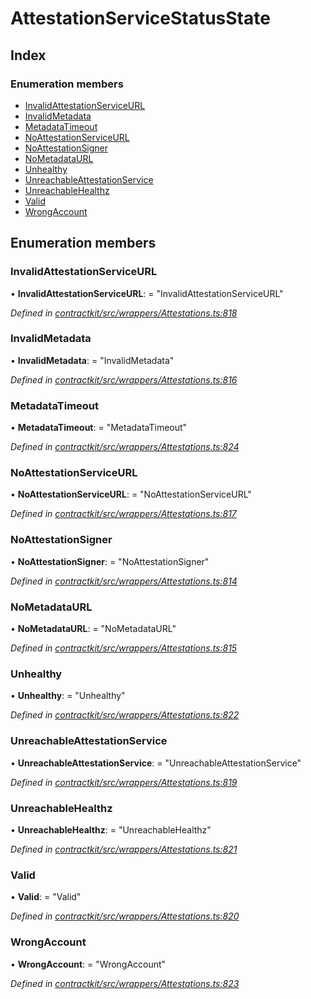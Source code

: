 # AttestationServiceStatusState

## Index

### Enumeration members

* [InvalidAttestationServiceURL]()
* [InvalidMetadata]()
* [MetadataTimeout]()
* [NoAttestationServiceURL]()
* [NoAttestationSigner]()
* [NoMetadataURL]()
* [Unhealthy]()
* [UnreachableAttestationService]()
* [UnreachableHealthz]()
* [Valid]()
* [WrongAccount]()

## Enumeration members

### InvalidAttestationServiceURL

• **InvalidAttestationServiceURL**: = "InvalidAttestationServiceURL"

_Defined in_ [_contractkit/src/wrappers/Attestations.ts:818_](https://github.com/celo-org/celo-monorepo/blob/master/packages/sdk/contractkit/src/wrappers/Attestations.ts#L818)

### InvalidMetadata

• **InvalidMetadata**: = "InvalidMetadata"

_Defined in_ [_contractkit/src/wrappers/Attestations.ts:816_](https://github.com/celo-org/celo-monorepo/blob/master/packages/sdk/contractkit/src/wrappers/Attestations.ts#L816)

### MetadataTimeout

• **MetadataTimeout**: = "MetadataTimeout"

_Defined in_ [_contractkit/src/wrappers/Attestations.ts:824_](https://github.com/celo-org/celo-monorepo/blob/master/packages/sdk/contractkit/src/wrappers/Attestations.ts#L824)

### NoAttestationServiceURL

• **NoAttestationServiceURL**: = "NoAttestationServiceURL"

_Defined in_ [_contractkit/src/wrappers/Attestations.ts:817_](https://github.com/celo-org/celo-monorepo/blob/master/packages/sdk/contractkit/src/wrappers/Attestations.ts#L817)

### NoAttestationSigner

• **NoAttestationSigner**: = "NoAttestationSigner"

_Defined in_ [_contractkit/src/wrappers/Attestations.ts:814_](https://github.com/celo-org/celo-monorepo/blob/master/packages/sdk/contractkit/src/wrappers/Attestations.ts#L814)

### NoMetadataURL

• **NoMetadataURL**: = "NoMetadataURL"

_Defined in_ [_contractkit/src/wrappers/Attestations.ts:815_](https://github.com/celo-org/celo-monorepo/blob/master/packages/sdk/contractkit/src/wrappers/Attestations.ts#L815)

### Unhealthy

• **Unhealthy**: = "Unhealthy"

_Defined in_ [_contractkit/src/wrappers/Attestations.ts:822_](https://github.com/celo-org/celo-monorepo/blob/master/packages/sdk/contractkit/src/wrappers/Attestations.ts#L822)

### UnreachableAttestationService

• **UnreachableAttestationService**: = "UnreachableAttestationService"

_Defined in_ [_contractkit/src/wrappers/Attestations.ts:819_](https://github.com/celo-org/celo-monorepo/blob/master/packages/sdk/contractkit/src/wrappers/Attestations.ts#L819)

### UnreachableHealthz

• **UnreachableHealthz**: = "UnreachableHealthz"

_Defined in_ [_contractkit/src/wrappers/Attestations.ts:821_](https://github.com/celo-org/celo-monorepo/blob/master/packages/sdk/contractkit/src/wrappers/Attestations.ts#L821)

### Valid

• **Valid**: = "Valid"

_Defined in_ [_contractkit/src/wrappers/Attestations.ts:820_](https://github.com/celo-org/celo-monorepo/blob/master/packages/sdk/contractkit/src/wrappers/Attestations.ts#L820)

### WrongAccount

• **WrongAccount**: = "WrongAccount"

_Defined in_ [_contractkit/src/wrappers/Attestations.ts:823_](https://github.com/celo-org/celo-monorepo/blob/master/packages/sdk/contractkit/src/wrappers/Attestations.ts#L823)

